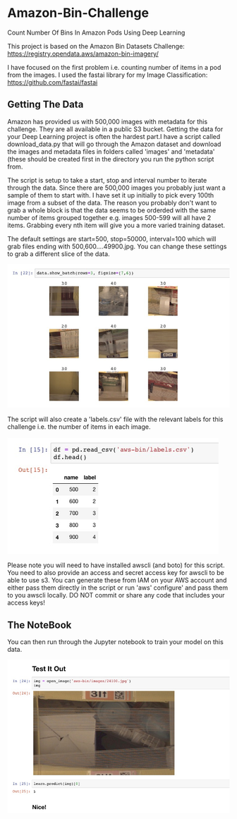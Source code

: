 # Amazon-Bin-Challenge
Count Number Of Bins In Amazon Pods Using Deep Learning

This project is based on the Amazon Bin Datasets Challenge: https://registry.opendata.aws/amazon-bin-imagery/

I have focused on the first problem i.e. counting number of items in a pod from the images. I used the fastai library for my Image Classification: https://github.com/fastai/fastai

## Getting The Data

Amazon has provided us with 500,000 images with metadata for this challenge. They are all available in a public S3 bucket.
Getting the data for your Deep Learning project is often the hardest part.I have a script called download_data.py that will go through the Amazon dataset and download the images and metadata files in folders called 'images' and 'metadata' (these should be created first in the directory you run the python script from. 

The script is setup to take a start, stop and interval number to iterate through the data. Since there are 500,000 images you probably just want a sample of them to start with. I have set it up initially to pick every 100th image from a subset of the data. The reason you probably don't want to grab a whole block is that the data seems to be orderded with the same number of items grouped together e.g. images 500-599 will all have 2 items. Grabbing every nth item will give you a more varied training dataset.

The default settings are start=500, stop=50000, interval=100 which will grab files ending with 500,600....49900.jpg.
You can change these settings to grab a different slice of the data.

![alt text](https://github.com/btahir/Amazon-Bin-Challenge/blob/master/show_batch.jpg)

The script will also create a 'labels.csv' file with the relevant labels for this challenge i.e. the number of items in each image.

![alt text](https://github.com/btahir/Amazon-Bin-Challenge/blob/master/labels.jpg)

Please note you will need to have installed awscli (and boto) for this script. You need to also provide an access and secret access key for awscli to be able to use s3. 
You can generate these from IAM on your AWS account and either pass them directly in the script or run 'aws' configure' and pass them to you awscli locally.
DO NOT commit or share any code that includes your access keys!

## The NoteBook
You can then run through the Jupyter notebook to train your model on this data.

![alt text](https://github.com/btahir/Amazon-Bin-Challenge/blob/master/prediction.jpg)



